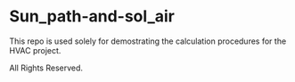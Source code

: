 # Sun_path-and-sol_air
This repo is used solely for demostrating the calculation procedures for the HVAC project.

All Rights Reserved.
